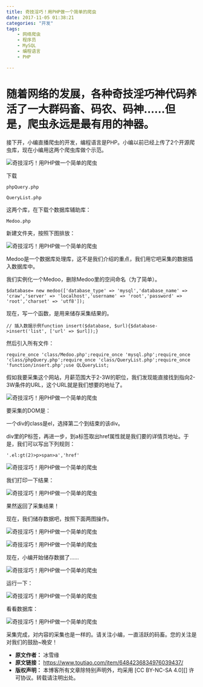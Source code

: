 ```yaml
---
title: 奇技淫巧！用PHP做一个简单的爬虫
date: 2017-11-05 01:38:21
categories: "开发"
tags:
	- 网络爬虫
	- 程序员
	- MySQL
	- 编程语言
	- PHP

---
```


# 随着网络的发展，各种奇技淫巧神代码养活了一大群码畜、码农、码神……但是，爬虫永远是最有用的神器。 #

接下开，小编直播爬虫的开发，编程语言是PHP。小编以前已经上传了2个开源爬虫库，现在小编用这两个爬虫库做个示范。  


![奇技淫巧！用PHP做一个简单的爬虫][PHP]

下载

    phpQuery.php

    QueryList.php

这两个库，在下载个数据库辅助库：

    Medoo.php

新建文件夹，按照下图排放：

![奇技淫巧！用PHP做一个简单的爬虫][PHP 1]

Medoo是一个数据库处理库，这不是我们介绍的重点，我们用它吧采集的数据插入数据库中。  


我们实例化一个Medoo，删除Medoo里的空间命名（为了简单）。

    $database= new medoo(['database_type' => 'mysql','database_name' => 'craw','server' => 'localhost','username' => 'root','password' => 'root','charset' => 'utf8']);

现在，写一个函数，是用来储存采集结果的。

    // 插入数据示例function insert($database, $url){$database->insert('list', ['url' => $url]);}

然后引入所有文件：  


    require_once 'class/Medoo.php';require_once 'mysql.php';require_once 'class/phpQuery.php';require_once 'class/QueryList.php';require_once 'function/insert.php';use QLQueryList;

假如我要采集这个网站，月薪范围大于2-3W的职位，我们发现能直接找到指向2-3W条件的URL，这个URL就是我们想要的地址了。

![奇技淫巧！用PHP做一个简单的爬虫][PHP 2]

要采集的DOM是：

一个div的class是el，选择第二个到结束的该div。

div里的P标签，再进一步，到a标签取出href属性就是我们要的详情页地址。于是，我们可以写出下列规则：

    '.el:gt(2)>p>span>a','href'

![奇技淫巧！用PHP做一个简单的爬虫][PHP 3]

我们打印一下结果：  


![奇技淫巧！用PHP做一个简单的爬虫][PHP 4]

果然返回了采集结果！  


现在，我们储存数据吧，按照下面两图操作。

![奇技淫巧！用PHP做一个简单的爬虫][PHP 5]

![奇技淫巧！用PHP做一个简单的爬虫][PHP 6]

现在，小编开始储存数据了……  


![奇技淫巧！用PHP做一个简单的爬虫][PHP 7]

运行一下：  


![奇技淫巧！用PHP做一个简单的爬虫][PHP 8]

看看数据库：

![奇技淫巧！用PHP做一个简单的爬虫][PHP 9]

采集完成，对内容的采集也是一样的。请关注小编，一直活跃的码畜。您的关注是对我们的鼓励~晚安！


[PHP]: static/resources/crawler/EEQB-I3MU-VZEJ.jpg
[PHP 1]: static/resources/crawler/RMVY-EB6F-E2YV.jpg
[PHP 2]: static/resources/crawler/FIQZ-MRUM-BJEJ.jpg
[PHP 3]: static/resources/crawler/3IVF-NU6Z-6ZN2.jpg
[PHP 4]: static/resources/crawler/7RJY-V3YQ-NZAJ.jpg
[PHP 5]: static/resources/crawler/RMRJ-JUNN-BANF.jpg
[PHP 6]: static/resources/crawler/Y32I-QEFQ-QAQR.jpg
[PHP 7]: static/resources/crawler/2AMA-UYBM-RQEY.jpg
[PHP 8]: static/resources/crawler/7RA3-ENR2-QQQV.jpg
[PHP 9]: static/resources/crawler/QZY3-AQJE-AJZF.jpg
 *  **原文作者：** 冰雪缘
 *  **原文链接：** https://www.toutiao.com/item/6484236834976039437/
 *  **版权声明：** 本博客所有文章除特别声明外，均采用 [CC BY-NC-SA 4.0][] 许可协议。转载请注明出处。
